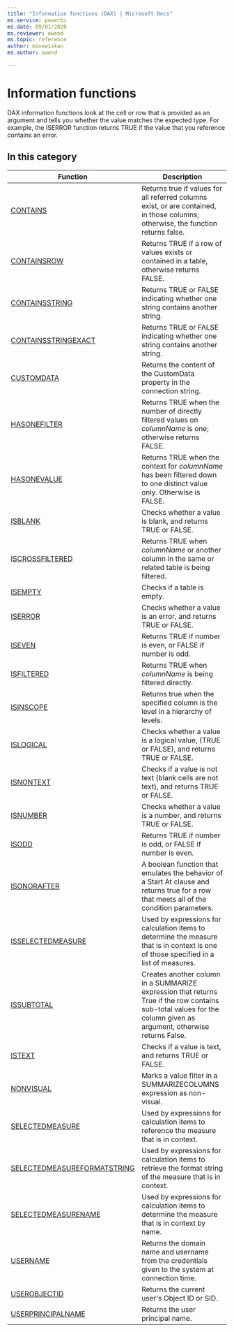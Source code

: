 ```yaml
---
title: "Information functions (DAX) | Microsoft Docs"
ms.service: powerbi 
ms.date: 09/01/2020
ms.reviewer: owend
ms.topic: reference
author: minewiskan
ms.author: owend

---
```

# Information functions

DAX information functions look at the cell or row that is provided as an argument and tells you whether the value matches the expected type. For example, the ISERROR function returns TRUE if the value that you reference contains an error.  
  
## In this category  

|Function  |Description  |
|---------|---------|
|[CONTAINS](contains-function-dax.md)     | Returns true if values for all referred columns exist, or are contained, in those columns; otherwise, the function returns false.         |
|[CONTAINSROW](containsrow-function-dax.md)     | Returns TRUE if a row of values exists or contained in a table, otherwise returns FALSE.          |
|[CONTAINSSTRING](containsstring-function-dax.md)    |  Returns TRUE or FALSE indicating whether one string contains another string.         |
|[CONTAINSSTRINGEXACT](containsstringexact-function-dax.md)     |  Returns TRUE or FALSE indicating whether one string contains another string.       |
|[CUSTOMDATA](customdata-function-dax.md)     | Returns the content of the CustomData property in the connection string.         |
|[HASONEFILTER](hasonefilter-function-dax.md)      |  Returns TRUE when the number of directly filtered values on *columnName* is one; otherwise returns FALSE.        |
|[HASONEVALUE](hasonevalue-function-dax.md)     |  Returns TRUE when the context for *columnName* has been filtered down to one distinct value only. Otherwise is FALSE.        |
|[ISBLANK](isblank-function-dax.md)     | Checks whether a value is blank, and returns TRUE or FALSE.         |
|[ISCROSSFILTERED](iscrossfiltered-function-dax.md)      |  Returns TRUE when *columnName* or another column in the same or related table is being filtered.         |
|[ISEMPTY](isempty-function-dax.md)     |  Checks if a table is empty.       |
|[ISERROR](iserror-function-dax.md)      |  Checks whether a value is an error, and returns TRUE or FALSE.        |
|[ISEVEN](iseven-function-dax.md)      |  Returns TRUE if number is even, or FALSE if number is odd.       |
|[ISFILTERED](isfiltered-function-dax.md)     |  Returns TRUE when *columnName* is being filtered directly.       |
|[ISINSCOPE](isinscope-function-dax.md)      | Returns true when the specified column is the level in a hierarchy of levels.        |
|[ISLOGICAL](islogical-function-dax.md)     | Checks whether a value is a logical value, (TRUE or FALSE), and returns TRUE or FALSE.          |
|[ISNONTEXT](isnontext-function-dax.md)     | Checks if a value is not text (blank cells are not text), and returns TRUE or FALSE.          |
|[ISNUMBER](isnumber-function-dax.md)      | Checks whether a value is a number, and returns TRUE or FALSE.        |
|[ISODD](isodd-function-dax.md)      | Returns TRUE if number is odd, or FALSE if number is even.        |
|[ISONORAFTER](isonorafter-function-dax.md)     | A boolean function that emulates the behavior of a Start At clause and returns true for a row that meets all of the condition parameters.        |
|[ISSELECTEDMEASURE](isselectedmeasure-function-dax.md)|   Used by expressions for calculation items to determine the measure that is in context is one of those specified in a list of measures.   |
|[ISSUBTOTAL](issubtotal-function-dax.md)       |  Creates another column in a SUMMARIZE expression that returns True if the row contains sub-total values for the column given as argument, otherwise returns False.        |
|[ISTEXT](istext-function-dax.md)     | Checks if a value is text, and returns TRUE or FALSE.          |
|[NONVISUAL](nonvisual-function-dax.md)     |  Marks a value filter in a SUMMARIZECOLUMNS expression as non-visual.       |
|[SELECTEDMEASURE](selectedmeasure-function-dax.md) |   Used by expressions for calculation items to reference the measure that is in context.   |
|[SELECTEDMEASUREFORMATSTRING](selectedmeasureformatstring-function-dax.md) |   Used by expressions for calculation items to retrieve the format string of the measure that is in context.   |
|[SELECTEDMEASURENAME](selectedmeasurename-function-dax.md) |   Used by expressions for calculation items to determine the measure that is in context by name.   |
|[USERNAME](username-function-dax.md)    |  Returns the domain name and username from the credentials given to the system at connection time.        |
|[USEROBJECTID](userobjectid-function-dax.md)    |  Returns the current user's Object ID or SID.       |
|[USERPRINCIPALNAME](userprincipalname-function-dax.md)    |  Returns the user principal name.       |
